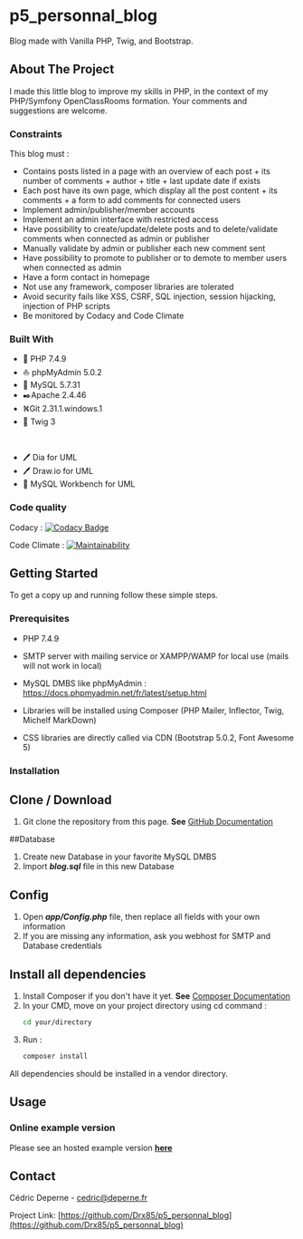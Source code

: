 # p5_personnal_blog
Blog made with Vanilla PHP, Twig, and Bootstrap.

## About The Project

I made this little blog to improve my skills in PHP, in the context of my PHP/Symfony OpenClassRooms formation.
Your comments and suggestions are welcome.

### Constraints

This blog must :
*   Contains posts listed in a page with an overview of each post + its number of comments + author + title + last update date if exists
*   Each post have its own page, which display all the post content + its comments + a form to add comments for connected users
*   Implement admin/publisher/member accounts
*   Implement an admin interface with restricted access
*   Have possibility to create/update/delete posts and to delete/validate comments when connected as admin or publisher
*   Manually validate by admin or publisher each new comment sent
*   Have possibility to promote to publisher or to demote to member users when connected as admin
*   Have a form contact in homepage
*   Not use any framework, composer libraries are tolerated
*   Avoid security fails like XSS, CSRF, SQL injection, session hijacking, injection of PHP scripts
*   Be monitored by Codacy and Code Climate

### Built With

*   🐘️ PHP 7.4.9
*   ⛵ phpMyAdmin 5.0.2
*   🐬  MySQL 5.7.31
*   ✒️Apache 2.4.46
*   ⛕️Git 2.31.1.windows.1
*   🌿 Twig 3<p>&nbsp;</p>
*   🖊️ Dia for UML
*   🖊️ Draw.io for UML
*   🐬 MySQL Workbench for UML

### Code quality

Codacy : [![Codacy Badge](https://app.codacy.com/project/badge/Grade/3c111cac19694d47b6ff3f355633f431)](https://www.codacy.com/gh/Drx85/p5_personnal_blog/dashboard?utm_source=github.com&amp;utm_medium=referral&amp;utm_content=Drx85/p5_personnal_blog&amp;utm_campaign=Badge_Grade)

Code Climate : [![Maintainability](https://api.codeclimate.com/v1/badges/206f2e8eeaa601e365ad/maintainability)](https://codeclimate.com/github/Drx85/p5_personnal_blog/maintainability)

## Getting Started

To get a copy up and running follow these simple steps.

### Prerequisites

*   PHP 7.4.9

*   SMTP server with mailing service or XAMPP/WAMP for local use (mails will not work in local)

*   MySQL DMBS like phpMyAdmin :
https://docs.phpmyadmin.net/fr/latest/setup.html

*   Libraries will be installed using Composer (PHP Mailer, Inflector, Twig, Michelf MarkDown)

*   CSS libraries are directly called via CDN (Bootstrap 5.0.2, Font Awesome 5)

### Installation

## Clone / Download

1.  Git clone the repository from this page. **See** [GitHub Documentation](https://docs.github.com/en/github/creating-cloning-and-archiving-repositories/cloning-a-repository-from-github/cloning-a-repository)

##Database

1.  Create new Database in your favorite MySQL DMBS 
2.  Import ***blog.sql*** file in this new Database

## Config 

1.  Open ***app/Config.php*** file, then replace all fields with your own information 
2.  If you are missing any information, ask you webhost for SMTP and Database credentials

## Install all dependencies
1.  Install Composer if you don't have it yet. **See** [Composer Documentation](https://getcomposer.org/download/)
2.  In your CMD, move on your project directory using cd command :
      ```sh
      cd your/directory
      ```
3.  Run : 
      ```sh
      composer install
      ```
All dependencies should be installed in a vendor directory.

## Usage

### Online example version

Please see an hosted example version [**here**](http://deperne.fr/p5_personnal_blog/public/index.php)

## Contact

Cédric Deperne - cedric@deperne.fr

Project Link: [https://github.com/Drx85/p5_personnal_blog](https://github.com/Drx85/p5_personnal_blog)
